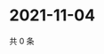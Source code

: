# 2021-11-04

共 0 条

<!-- BEGIN WEIBO -->
<!-- 最后更新时间 Thu Nov 04 2021 00:12:53 GMT+0800 (China Standard Time) -->

<!-- END WEIBO -->
